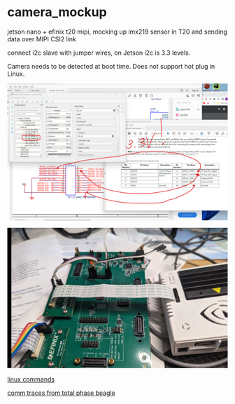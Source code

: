 # camera_mockup
jetson nano + efinix t20 mipi, mocking up imx219 sensor in T20 and sending data over MIPI CSI2 link

connect i2c slave with jumper wires, on Jetson i2c is 3.3 levels.

Camera needs to be detected at boot time. Does not support hot plug in Linux.

![](readme/mipi%20i2c%20connection%203.3V.png)

![](readme/board-connections.png)

[linux commands](readme/memo.txt)

[comm traces from total phase beagle](readme/arducam%20imx219%20jetson%20startup%20only.tdc)